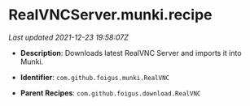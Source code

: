 # RealVNCServer.munki.recipe

_Last updated 2021-12-23 19:58:07Z_

- **Description**: Downloads latest RealVNC Server and imports it into Munki.

- **Identifier**: `com.github.foigus.munki.RealVNC`

- **Parent Recipes**: `com.github.foigus.download.RealVNC`